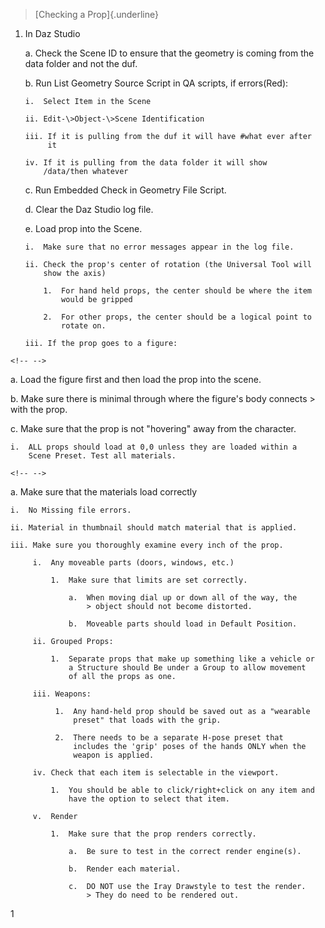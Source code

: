 > [Checking a Prop]{.underline}

1.  In Daz Studio

    a.  Check the Scene ID to ensure that the geometry is coming from
        the data folder and not the duf.

    b.  Run List Geometry Source Script in QA scripts, if errors(Red):

        i.  Select Item in the Scene

        ii. Edit-\>Object-\>Scene Identification

        iii. If it is pulling from the duf it will have #what ever after
             it

        iv. If it is pulling from the data folder it will show
            /data/then whatever

    c.  Run Embedded Check in Geometry File Script.

    d.  Clear the Daz Studio log file.

    e.  Load prop into the Scene.

        i.  Make sure that no error messages appear in the log file.

        ii. Check the prop's center of rotation (the Universal Tool will
            show the axis)

            1.  For hand held props, the center should be where the item
                would be gripped

            2.  For other props, the center should be a logical point to
                rotate on.

        iii. If the prop goes to a figure:

```{=html}
<!-- -->
```
a.  Load the figure first and then load the prop into the scene.

b.  Make sure there is minimal through where the figure's body connects
    > with the prop.

c.  Make sure that the prop is not "hovering" away from the character.

    i.  ALL props should load at 0,0 unless they are loaded within a
        Scene Preset. Test all materials.

```{=html}
<!-- -->
```
a.  Make sure that the materials load correctly

    i.  No Missing file errors.

    ii. Material in thumbnail should match material that is applied.

    iii. Make sure you thoroughly examine every inch of the prop.

         i.  Any moveable parts (doors, windows, etc.)

             1.  Make sure that limits are set correctly.

                 a.  When moving dial up or down all of the way, the
                     > object should not become distorted.

                 b.  Moveable parts should load in Default Position.

         ii. Grouped Props:

             1.  Separate props that make up something like a vehicle or
                 a Structure should Be under a Group to allow movement
                 of all the props as one.

         iii. Weapons:

              1.  Any hand-held prop should be saved out as a "wearable
                  preset" that loads with the grip.

              2.  There needs to be a separate H-pose preset that
                  includes the 'grip' poses of the hands ONLY when the
                  weapon is applied.

         iv. Check that each item is selectable in the viewport.

             1.  You should be able to click/right+click on any item and
                 have the option to select that item.

         v.  Render

             1.  Make sure that the prop renders correctly.

                 a.  Be sure to test in the correct render engine(s).

                 b.  Render each material.

                 c.  DO NOT use the Iray Drawstyle to test the render.
                     > They do need to be rendered out.

1
